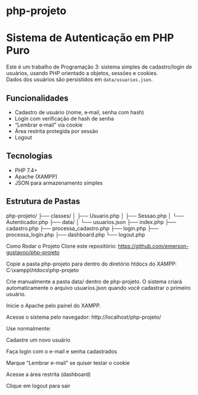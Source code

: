 # php-projeto

# Sistema de Autenticação em PHP Puro

Este é um trabalho de Programação 3: sistema simples de cadastro/login de usuários, usando PHP orientado a objetos, sessões e cookies.  
Dados dos usuários são persistidos em `data/usuarios.json`.

## Funcionalidades

- Cadastro de usuário (nome, e‑mail, senha com hash)  
- Login com verificação de hash de senha  
- “Lembrar e‑mail” via cookie  
- Área restrita protegida por sessão  
- Logout  

## Tecnologias

- PHP 7.4+  
- Apache (XAMPP)  
- JSON para armazenamento simples  

## Estrutura de Pastas
php-projeto/
├── classes/
│   ├── Usuario.php
│   ├── Sessao.php
│   └── Autenticador.php
├── data/
│   └── usuarios.json
├── index.php
├── cadastro.php
├── processa_cadastro.php
├── login.php
├── processa_login.php
├── dashboard.php
└── logout.php

Como Rodar o Projeto
Clone este repositório:
https://github.com/emerson-gustavoo/php-projeto

Copie a pasta php-projeto para dentro do diretório htdocs do XAMPP:
C:\xampp\htdocs\php-projeto

Crie manualmente a pasta data/ dentro de php-projeto.
O sistema criará automaticamente o arquivo usuarios.json quando você cadastrar o primeiro usuário.

Inicie o Apache pelo painel do XAMPP.

Acesse o sistema pelo navegador:
http://localhost/php-projeto/

Use normalmente:

Cadastre um novo usuário

Faça login com o e-mail e senha cadastrados

Marque “Lembrar e-mail” se quiser testar o cookie

Acesse a área restrita (dashboard)

Clique em logout para sair
